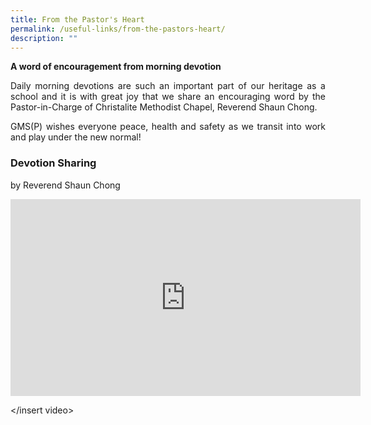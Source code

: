 ```yaml
---
title: From the Pastor's Heart
permalink: /useful-links/from-the-pastors-heart/
description: ""
---
```

**A word of encouragement from morning devotion**  

<p style="text-align: justify;">Daily morning devotions are such an important part of our heritage as a school and it is with great joy that we share an encouraging word by the Pastor-in-Charge of Christalite Methodist Chapel, Reverend Shaun Chong.

<p style="text-align: justify;">GMS(P) wishes everyone peace, health and safety as we transit into work and play under the new normal! 

### Devotion Sharing

by Reverend Shaun Chong

<iframe width="560" height="315" src="https://www.youtube.com/embed/ubZiLJjR9Q0" title="YouTube video player" frameborder="0" allow="accelerometer; autoplay; clipboard-write; encrypted-media; gyroscope; picture-in-picture; web-share" allowfullscreen></iframe>

</insert video>